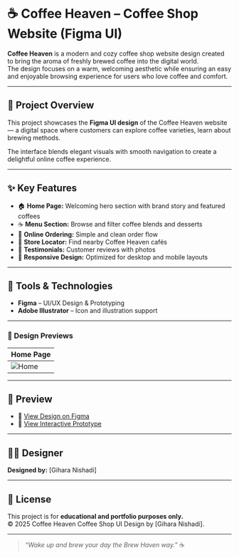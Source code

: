 # ☕ Coffee Heaven – Coffee Shop Website (Figma UI)

**Coffee Heaven** is a modern and cozy coffee shop website design created to bring the aroma of freshly brewed coffee into the digital world.  
The design focuses on a warm, welcoming aesthetic while ensuring an easy and enjoyable browsing experience for users who love coffee and comfort.

---

## 🎨 Project Overview
This project showcases the **Figma UI design** of the Coffee Heaven website — a digital space where customers can explore coffee varieties, learn about brewing methods.

The interface blends elegant visuals with smooth navigation to create a delightful online coffee experience.

---

## ✨ Key Features
- 🏠 **Home Page:** Welcoming hero section with brand story and featured coffees  
- ☕ **Menu Section:** Browse and filter coffee blends and desserts  
- 🛒 **Online Ordering:** Simple and clean order flow  
- 📍 **Store Locator:** Find nearby Coffee Heaven cafés  
- 💬 **Testimonials:** Customer reviews with photos  
- 📱 **Responsive Design:** Optimized for desktop and mobile layouts  

---

## 🧰 Tools & Technologies
- **Figma** – UI/UX Design & Prototyping  
- **Adobe Illustrator** – Icon and illustration support 

---
### 📸 Design Previews

| Home Page | 
|------------|
| ![Home](coffee/Coffee.PNG) | 

---

## 📸 Preview
- 🎨 [View Design on Figma](https://www.figma.com/design/9yDReoKkgtkabtKhUAfMMs/Coffee?t=pdwtyRdEMCCMoqnA-1)
- 🚀 [View Interactive Prototype](https://www.figma.com/proto/9yDReoKkgtkabtKhUAfMMs/Coffee?t=pdwtyRdEMCCMoqnA-1)

---

## 👩‍💻 Designer
**Designed by:** [Gihara Nishadi]  



---

## 📄 License
This project is for **educational and portfolio purposes only.**  
© 2025 Coffee Heaven Coffee Shop UI Design by [Gihara Nishadi].

---

> *“Wake up and brew your day the Brew Haven way.”* ☕
